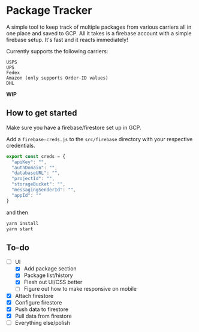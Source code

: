 # Package Tracker
A simple tool to keep track of multiple packages from various carriers all in one place and saved to GCP. All it takes is a firebase account with a simple firebase setup. It's fast and it reacts immediately!

Currently supports the following carriers:
```
USPS
UPS
Fedex
Amazon (only supports Order-ID values)
DHL
```

**WIP**

## How to get started
Make sure you have a firebase/firestore set up in GCP.

Add a `firebase-creds.js` to the `src/firebase` directory with your respective credentials.

```js
export const creds = {
  "apiKey": "",
  "authDomain": "",
  "databaseURL": "",
  "projectId": "",
  "storageBucket": "",
  "messagingSenderId": "",
  "appId": ""
}
```

and then

```bash
yarn install
yarn start
```

## To-do
- [ ] UI
  - [x] Add package section
  - [x] Package list/history
  - [x] Flesh out UI/CSS better
  - [ ] Figure out how to make responsive on mobile
- [x] Attach firestore
- [x] Configure firestore
- [x] Push data to firestore
- [x] Pull data from firestore
- [ ] Everything else/polish
